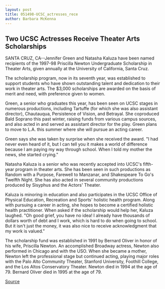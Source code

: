 ```yaml
---
layout: post
title: 051498-UCSC_actresses_rece
author: Barbara McKenna
---
```


## Two UCSC Actresses Receive Theater Arts Scholarships

SANTA CRUZ, CA--Jennifer Green and Natasha Kaluza have been named recipients of the 1997-98 Priscilla Newton Undergraduate Scholarship in Theater Arts, given annually at the University of California, Santa Cruz.

The scholarship program, now in its seventh year, was established to support students who have shown outstanding talent and dedication to their work in theater arts. The $3,000 scholarships are awarded on the basis of merit and need, with preference given to women.

Green, a senior who graduates this year, has been seen on UCSC stages in numerous productions, including Tartuffe (for which she was also assistant director), Chautauqua, Persistence of Vision, and Betrayal. She coproduced Bald Soprano this past winter, raising funds from various campus sources, and also acted in and served as assistant director for the play. Green plans to move to L.A. this summer where she will pursue an acting career.

Green says she was taken by surprise when she received the award. "I had never even heard of it, but I can tell you it makes a world of difference because I am paying my way through school. When I told my mother the news, she started crying."

Natasha Kaluza is a senior who was recently accepted into UCSC's fifth-year program in theater arts. She has been seen in such productions as Random with a Purpose, Farewell to Manzanar, and Shakespeare To Go's Twelfth Night. She has also acted in several community productions produced by Sisyphus and the Actors' Theater.

Kaluza is minoring in education and also participates in the UCSC Office of Physical Education, Recreation and Sports' holistic health program. Along with pursuing a career in acting, she hopes to become a certified holistic health practitioner. When asked if the scholarship would help her, Kaluza laughed. "Oh good grief, you have no idea! I already have thousands of dollars worth of debt and I work, which is hard to do when going to school. But it isn't just the money, it was also nice to receive acknowledgment that my work is valued."

The scholarship fund was established in 1991 by Bernard Oliver in honor of his wife, Priscilla Newton. An accomplished Broadway actress, Newton also performed in Chicago and with the USO. When she became a mother, Newton left the professional stage but continued acting, playing major roles with the Palo Alto Community Theater, Stanford University, Foothill College, and the Los Altos Conservatory Theater. Newton died in 1994 at the age of 79. Bernard Oliver died in 1995 at the age of 79.

[Source](http://www1.ucsc.edu/news_events/press_releases/archive/97-98/05-98/051498-UCSC_actresses_rece.html "Permalink to 051498-UCSC_actresses_rece")